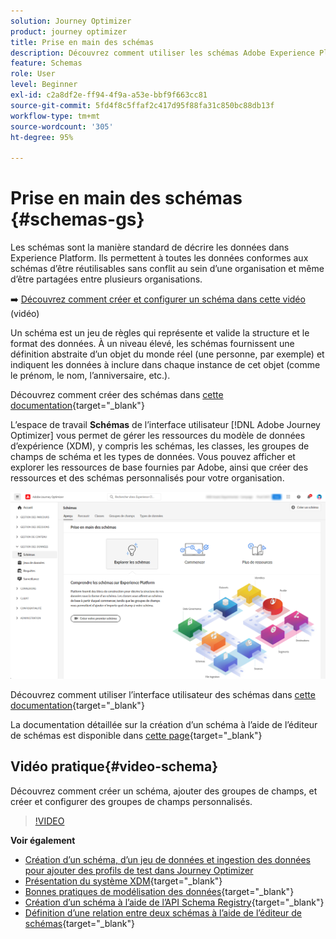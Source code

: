 ```yaml
---
solution: Journey Optimizer
product: journey optimizer
title: Prise en main des schémas
description: Découvrez comment utiliser les schémas Adobe Experience Platform dans Adobe Journey Optimizer
feature: Schemas
role: User
level: Beginner
exl-id: c2a8df2e-ff94-4f9a-a53e-bbf9f663cc81
source-git-commit: 5fd4f8c5ffaf2c417d95f88fa31c850bc88db13f
workflow-type: tm+mt
source-wordcount: '305'
ht-degree: 95%

---
```


# Prise en main des schémas {#schemas-gs}

Les schémas sont la manière standard de décrire les données dans Experience Platform. Ils permettent à toutes les données conformes aux schémas d’être réutilisables sans conflit au sein d’une organisation et même d’être partagées entre plusieurs organisations.

➡️ [Découvrez comment créer et configurer un schéma dans cette vidéo](#video-schema) (vidéo)

Un schéma est un jeu de règles qui représente et valide la structure et le format des données. À un niveau élevé, les schémas fournissent une définition abstraite d’un objet du monde réel (une personne, par exemple) et indiquent les données à inclure dans chaque instance de cet objet (comme le prénom, le nom, l’anniversaire, etc.).

Découvrez comment créer des schémas dans [cette documentation](https://experienceleague.adobe.com/docs/experience-platform/xdm/schema/composition.html?lang=fr){target="_blank"}

L’espace de travail **Schémas** de l’interface utilisateur [!DNL Adobe Journey Optimizer] vous permet de gérer les ressources du modèle de données d’expérience (XDM), y compris les schémas, les classes, les groupes de champs de schéma et les types de données. Vous pouvez afficher et explorer les ressources de base fournies par Adobe, ainsi que créer des ressources et des schémas personnalisés pour votre organisation.

![](assets/schemas-home.png)

Découvrez comment utiliser l’interface utilisateur des schémas dans [cette documentation](https://experienceleague.adobe.com/docs/experience-platform/xdm/ui/overview.html?lang=fr){target="_blank"}

La documentation détaillée sur la création d’un schéma à l’aide de l’éditeur de schémas est disponible dans [cette page](https://experienceleague.adobe.com/docs/experience-platform/xdm/tutorials/create-schema-ui.html?lang=fr){target="_blank"}


## Vidéo pratique{#video-schema}

Découvrez comment créer un schéma, ajouter des groupes de champs, et créer et configurer des groupes de champs personnalisés.

>[!VIDEO](https://video.tv.adobe.com/v/334461?quality=12)

**Voir également**

* [Création d’un schéma, d’un jeu de données et ingestion des données pour ajouter des profils de test dans Journey Optimizer](../segment/creating-test-profiles.md)
* [Présentation du système XDM](https://experienceleague.adobe.com/docs/experience-platform/xdm/home.html?lang=fr){target="_blank"}
* [Bonnes pratiques de modélisation des données](https://experienceleague.adobe.com/docs/experience-platform/xdm/schema/best-practices.html?lang=fr){target="_blank"}
* [Création d’un schéma à l’aide de l’API Schema Registry](https://experienceleague.adobe.com/docs/experience-platform/xdm/tutorials/create-schema-api.html?lang=fr){target="_blank"}
* [Définition d’une relation entre deux schémas à l’aide de l’éditeur de schémas](https://experienceleague.adobe.com/docs/experience-platform/xdm/tutorials/relationship-ui.html?lang=fr){target="_blank"}
